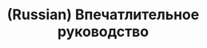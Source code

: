 ---
layout: default
category: mega
lang: en
title: (Russian) Впечатлительное руководство
slug: impression
tags: design gui information laboratory 8 
postid: 67
translated: no
---